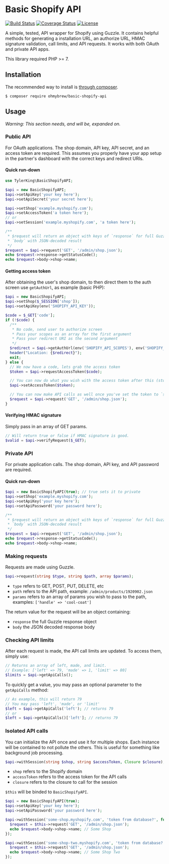 # Basic Shopify API

[![Build Status](https://travis-ci.org/ohmybrew/Basic-Shopify-API.svg?branch=master)](http://travis-ci.org/ohmybrew/Basic-Shopify-API)
[![Coverage Status](https://coveralls.io/repos/github/ohmybrew/basic-shopify-api/badge.svg?branch=master)](https://coveralls.io/ohmybrew/basic-shopify-api/Slim?branch=master)
[![License](https://poser.pugx.org/ohmybrew/basic-shopify-api/license)](https://packagist.org/packages/ohmybrew/basic-shopify-api)

A simple, tested, API wrapper for Shopify using Guzzle. It contains helpful methods for generating a installation URL, an authorize URL, HMAC signature validation, call limits, and API requests. It works with both OAuth and private API apps.

This library required PHP >= 7.

## Installation

The recommended way to install is [through composer](http://packagist.org).

    $ composer require ohmybrew/basic-shopify-api

## Usage

*Warning: This section needs, and will be, expanded on.*

### Public API

For OAuth applications. The shop domain, API key, API secret, and an access token are required. This assumes you properly have your app setup in the partner's dashboard with the correct keys and redirect URIs.

#### Quick run-down

```php
use TylerKing\BasicShopifyAPI;

$api = new BasicShopifyAPI;
$api->setApiKey('your key here');
$api->setApiSecret('your secret here');

$api->setShop('example.myshopify.com');
$api->setAccessToken('a token here');
// or
$api->setSession('example.myshopify.com', 'a token here');

/**
 * $request will return an object with keys of `response` for full Guzzle response
 * `body` with JSON-decoded result
 */
$request = $api->request('GET', '/admin/shop.json');
echo $request->response->getStatusCode();
echo $request->body->shop->name;
```

#### Getting access token

After obtaining the user's shop domain, to then direct them to the auth screen use `getAuthUrl`, as example (basic PHP):

```php
$api = new BasicShopifyAPI;
$api->setShop($_SESSION['shop']);
$api->setApiKey(env('SHOPIFY_API_KEY'));

$code = $_GET['code'];
if (!$code) {
  /**
   * No code, send user to authorize screen
   * Pass your scopes as an array for the first argument
   * Pass your redirect URI as the second argument
   */
  $redirect = $api->getAuthUrl(env('SHOPIFY_API_SCOPES'), env('SHOPIFY_API_REDIRECT_URI'));
  header("Location: {$redirect}");
  exit;
} else {
  // We now have a code, lets grab the access token
  $token = $api->requestAccessToken($code);

  // You can now do what you wish with the access token after this (store it to db, etc)
  $api->setAccessToken($token);

  // You can now make API calls as well once you've set the token to `setAccessToken`
  $request = $api->request('GET', '/admin/shop.json');
}
```

#### Verifying HMAC signature

Simply pass in an array of GET params.

```php
// Will return true or false if HMAC signature is good.
$valid = $api->verifyRequest($_GET);
```

### Private API

For private application calls. The shop domain, API key, and API password are required.

#### Quick run-down

```php
$api = new BasicShopifyAPI(true); // true sets it to private
$api->setShop('example.myshopify.com');
$api->setApiKey('your key here');
$api->setApiPassword('your password here');

/**
 * $request will return an object with keys of `response` for full Guzzle response
 * `body` with JSON-decoded result
 */
$request = $api->request('GET', '/admin/shop.json');
echo $request->response->getStatusCode();
echo $request->body->shop->name;
```

### Making requests

Requests are made using Guzzle.

```php
$api->request(string $type, string $path, array $params);
```

+ `type` refers to GET, POST, PUT, DELETE, etc
+ `path` refers to the API path, example: `/admin/products/1920902.json`
+ `params` refers to an array of params you wish to pass to the path, examples: `['handle' => 'cool-coat']`

The return value for the request will be an object containing:

+ `response` the full Guzzle response object
+ `body` the JSON decoded response body

### Checking API limits

After each request is made, the API call limits are updated. To access them, simply use:

```php
// Returns an array of left, made, and limit.
// Example: ['left' => 79, 'made' => 1, 'limit' => 80]
$limits = $api->getApiCalls();
```

To quickly get a value, you may pass an optional parameter to the `getApiCalls` method:

```php
// As example, this will return 79
// You may pass 'left', 'made', or 'limit'
$left = $api->getApiCalls('left'); // returns 79
// or
$left = $api->getApiCalls()['left']; // returns 79
```

### Isolated API calls

You can initialize the API once and use it for multiple shops. Each instance will be contained to not pollute the others. This is useful for something like background job processing.

```php
$api->withSession(string $shop, string $accessToken, Closure $closure);
```

+ `shop` refers to the Shopify domain
+ `accessToken` refers to the access token for the API calls
+ `closure` refers to the closure to call for the session

`$this` will be binded to `BasicShopifyAPI`.

```php
$api = new BasicShopifyAPI(true);
$api->setApiKey('your key here');
$api->setApiPassword('your password here');

$api->withSession('some-shop.myshopify.com', 'token from database?', function() {
  $request = $this->request('GET', '/admin/shop.json');
  echo $request->body->shop->name; // Some Shop
});

$api->withSession('some-shop-two.myshopify.com', 'token from database?', function() {
  $request = $this->request('GET', '/admin/shop.json');
  echo $request->body->shop->name; // Some Shop Two
});
```
